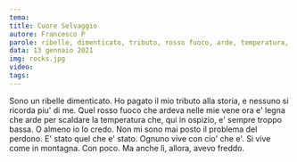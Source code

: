```yaml
---
tema:
title: Cuore Selvaggio
autore: Francesco P
parole: ribelle, dimenticato, tributo, rosso fuoco, arde, temperatura, perdono, montagna
data: 13 gennaio 2021
img: rocks.jpg
video: 
tags: 
---
```

Sono un ribelle dimenticato. Ho pagato il mio tributo alla storia, e nessuno si ricorda piu' di me.
Quel rosso fuoco che ardeva nelle mie vene ora e' legna che arde per scaldare la temperatura che, qui in ospizio,
e' sempre troppo bassa. O almeno io lo credo. Non mi sono mai posto il problema del perdono.
E' stato quel che e' stato. Ognuno vive con cio' che e'.
Si vive come in montagna. Con poco. Ma anche lì, allora, avevo freddo.